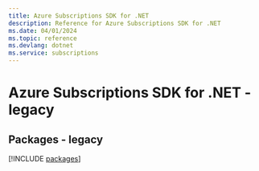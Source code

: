 ```yaml
---
title: Azure Subscriptions SDK for .NET
description: Reference for Azure Subscriptions SDK for .NET
ms.date: 04/01/2024
ms.topic: reference
ms.devlang: dotnet
ms.service: subscriptions
---
```

# Azure Subscriptions SDK for .NET - legacy
## Packages - legacy
[!INCLUDE [packages](subscriptions-index.md)]